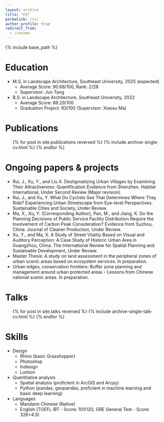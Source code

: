 ```yaml
---
layout: archive
title: "CV"
permalink: /cv/
author_profile: true
redirect_from:
  - /resume
---
```


{% include base_path %}

Education
======
* M.S. in Landscape Architecture, Southeast University, 2025 (expected)
  * Average Score: 90.68/100, Rank: 2/28
  * Supervisor: Jun Tang
* B.S. in Landscape Architecture, Southeast University, 2022
  * Average Score: 89.29/100
  * Graduation Project: 93/100 (Supervisor: Xiaosu Ma)


Publications
======
  <ul>{% for post in site.publications reversed %}
    {% include archive-single-cv.html %}
  {% endfor %}</ul>

Ongoing papers & projects
======
* Rui, J., Xu, Y., and Liu X. Destigmatizing Urban Villages by Examining Their Attractiveness: Quantification Evidence from Shenzhen. Habitat International, Under Second Review (Major revision).
* Rui, J., and Xu, Y. What Do Cyclists See That Determines Where They Ride? Experiencing Urban Streetscape from Eye-level Perspectives. Sustainable Cities and Society, Under Review.
* Ma, X., Xu, Y. (Corresponding Author), Pan, M., and Jiang, K. Do the Planning Decisions of Public Service Facility Distribution Require the Involvement of Carbon Peak Consideration? Evidence from Suzhou, China. Journal of Cleaner Production, Under Review.
* Xu, Y., and Ma, X. A Study of Street Vitality Based on Visual and Auditory Perception: A Case Study of Historic Urban Area in Guangzhou, China. The International Review for Spatial Planning and Sustainable Development, Under Review.
* Master Thesis: A study on land assessment in the peripheral zones of urban scenic areas based on ecosystem services. In preparation.
* Urban edges, conservation frontiers: Buffer zone planning and management around urban protected areas  - Lessons from Chinese national scenic areas. In preparation.
    
Talks
======
  <ul>{% for post in site.talks reversed %}
    {% include archive-single-talk-cv.html  %}
  {% endfor %}</ul>

Skills
======
* Design
  * Rhino (basic Grasshopper)
  * Photoshop
  * Indesign
  * Lumion
* Quantitative analysis
  * Spatial analysis (proficient in ArcGIS and Arcpy)
  * Python (pandas, geopandas, proficient in machine learning and basic deep learning)
* Languages
  * Mandarin Chinese (Native)
  * English (TOEFL iBT - Score: 101/120, GRE General Test - Score: 326+4.5)
